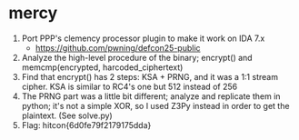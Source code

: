 # mercy

1. Port PPP's clemency processor plugin to make it work on IDA 7.x
    - https://github.com/pwning/defcon25-public
2. Analyze the high-level procedure of the binary; encrypt() and memcmp(encrypted, harcoded_ciphertext)
3. Find that encrypt() has 2 steps: KSA + PRNG, and it was a 1:1 stream cipher. KSA is similar to RC4's one but 512 instead of 256
4. The PRNG part was a little bit different; analyze and replicate them in python; it's not a simple XOR, so I used Z3Py instead in order to get the plaintext. (See solve.py)
5. Flag: hitcon{6d0fe79f2179175dda}